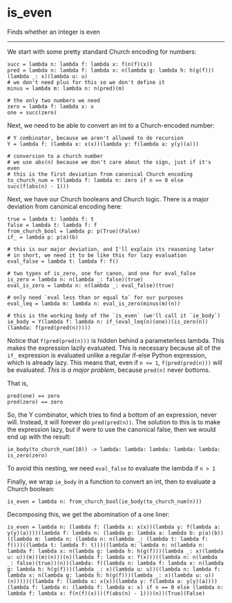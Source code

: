 # is_even

Finds whether an integer is even

---

We start with some pretty standard Church encoding for numbers:

    succ = lambda n: lambda f: lambda x: f(n(f)(x))
    pred = lambda n: lambda f: lambda x: n(lambda g: lambda h: h(g(f)))(lambda _: x)(lambda u: u)
    # we don't need plus for this so we don't define it
    minus = lambda m: lambda n: n(pred)(m)
    
    # the only two numbers we need
    zero = lambda f: lambda x: x
    one = succ(zero)

Next, we need to be able to convert an int to a Church-encoded number:

    # Y combinator, because we aren't allowed to do recursion
    Y = lambda f: (lambda x: x(x))(lambda y: f(lambda a: y(y)(a)))
    
    # conversion to a church number
    # we use abs(n) because we don't care about the sign, just if it's even
    # this is the first deviation from canonical Church encoding
    to_church_num = Y(lambda f: lambda n: zero if n == 0 else succ(f(abs(n) - 1)))

Next, we have our Church booleans and Church logic. There is a major deviation from canonical encoding here:

    true = lambda t: lambda f: t
    false = lambda t: lambda f: f
    from_church_bool = lambda p: p(True)(False)
    if_ = lambda p: p(a)(b)
    
    # this is our major deviation, and I'll explain its reasoning later
    # in short, we need it to be like this for lazy evaluation
    eval_false = lambda t: lambda f: f()
    
    # two types of is_zero, one for canon, and one for eval_false
    is_zero = lambda n: n(lambda _: false)(true)
    eval_is_zero = lambda n: n(lambda _: eval_false)(true)
    
    # only need `eval less than or equal to` for our purposes
    eval_leq = lambda m: lambda n: eval_is_zero(minus(m)(n))
    
    # this is the working body of the `is_even` (we'll call it `ie_body`)
    ie_body = Y(lambda f: lambda n: if_(eval_leq(n)(one))(is_zero(n))(lambda: f(pred(pred(n)))))

Notice that `f(pred(pred(n)))` is hidden behind a parameterless lambda. This makes the expression lazily evaluated.
This is necessary because all of the `if_` expression is evaluated unlike a regular if-else Python expression, which is already lazy.
This means that, even if `n <= 1`, `f(pred(pred(n)))` will be evaluated. *This is a major problem*, because `pred(n)` never bottoms.

That is,

    pred(one) == zero
    pred(zero) == zero

So, the Y combinator, which tries to find a bottom of an expression, never will. Instead, it will forever do `pred(pred(n))`.
The solution to this is to make the expression lazy, but if were to use the canonical false, then we would end up with the result:

    ie_body(to_church_num(10)) -> lambda: lambda: lambda: lambda: lambda: is_zero(zero)

To avoid this nesting, we need `eval_false` to evaluate the lambda if `n > 1`

Finally, we wrap `ie_body` in a function to convert an int, then to evaluate a Church boolean:

    is_even = lambda n: from_church_bool(ie_body(to_church_num(n)))

Decomposing this, we get the abomination of a one liner:

    is_even = lambda n: (lambda f: (lambda x: x(x))(lambda y: f(lambda a: y(y)(a))))(lambda f: lambda n: (lambda p: lambda a: lambda b: p(a)(b))((lambda m: lambda n: (lambda n: n(lambda _: (lambda t: lambda f: f()))((lambda t: lambda f: t)))((lambda m: lambda n: n(lambda n: lambda f: lambda x: n(lambda g: lambda h: h(g(f)))(lambda _: x)(lambda u: u))(m))(m)(n)))(n)(lambda f: lambda x: f(x)))((lambda n: n(lambda _: false)(true))(n))(lambda: f((lambda n: lambda f: lambda x: n(lambda g: lambda h: h(g(f)))(lambda _: x)(lambda u: u))((lambda n: lambda f: lambda x: n(lambda g: lambda h: h(g(f)))(lambda _: x)(lambda u: u))(n)))))((lambda f: (lambda x: x(x))(lambda y: f(lambda a: y(y)(a))))(lambda f: lambda n: (lambda f: lambda x: x) if n == 0 else (lambda n: lambda f: lambda x: f(n(f)(x)))(f(abs(n) - 1)))(n))(True)(False)
